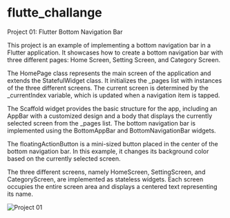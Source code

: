# flutte_challange


Project 01: Flutter Bottom Navigation Bar

This project is an example of implementing a bottom navigation bar in a Flutter application. It showcases how to create a bottom navigation bar with three different pages: Home Screen, Setting Screen, and Category Screen.

The HomePage class represents the main screen of the application and extends the StatefulWidget class. It initializes the _pages list with instances of the three different screens. The current screen is determined by the _currentIndex variable, which is updated when a navigation item is tapped.

The Scaffold widget provides the basic structure for the app, including an AppBar with a customized design and a body that displays the currently selected screen from the _pages list. The bottom navigation bar is implemented using the BottomAppBar and BottomNavigationBar widgets.

The floatingActionButton is a mini-sized button placed in the center of the bottom navigation bar. In this example, it changes its background color based on the currently selected screen.

The three different screens, namely HomeScreen, SettingScreen, and CategoryScreen, are implemented as stateless widgets. Each screen occupies the entire screen area and displays a centered text representing its name.

![Project 01]([image_url](https://github.com/ADILAYOUB/100_flutter_challange/blob/master/Project01.PNG)https://github.com/ADILAYOUB/100_flutter_challange/blob/master/Project01.PNG)
